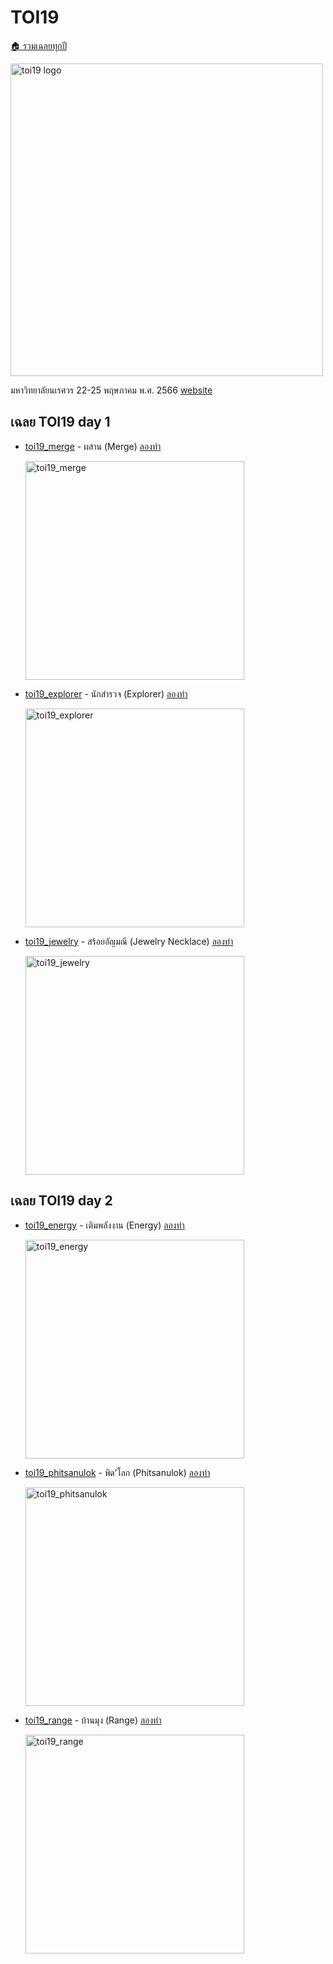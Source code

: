 <!-- @codegen_toi begin -->
<!-- ! THIS IS AUTO GENERATE DOCS. CHANGE THIS WILL RESULT NOTHING -->
# TOI19

[🏠 รวมเฉลยทุกปี](../)

<img width="500" alt="toi19 logo" src="https://github.com/krist7599555/toi/assets/19445033/e910a63e-0e33-4415-bfe0-28f28c3815d1">

มหาวิทยาลัยนเรศวร 22-25 พฤษภาคม พ.ศ. 2566 [website](https://toi19.nu.ac.th)

<!-- ! THIS IS AUTO GENERATE DOCS. CHANGE THIS WILL RESULT NOTHING -->
## เฉลย TOI19 day 1

- [toi19_merge](./toi19/toi19_merge) - ผสาน (Merge) [ลองทำ](https://otog.cf/)

  <img width="350" alt="toi19_merge" src="https://github.com/krist7599555/toi/assets/19445033/23655709-695a-4a82-8d02-c39f97ccf9ac">

- [toi19_explorer](./toi19/toi19_explorer) - นักสํารวจ (Explorer) [ลองทำ](https://otog.cf/)

  <img width="350" alt="toi19_explorer" src="https://github.com/krist7599555/toi/assets/19445033/1c1e7a55-a123-4f21-8a60-cfc0eac008a3">

- [toi19_jewelry](./toi19/toi19_jewelry) - สร้อยอัญมณี (Jewelry Necklace) [ลองทำ](https://otog.cf/)

  <img width="350" alt="toi19_jewelry" src="https://github.com/krist7599555/toi/assets/19445033/95ccb6f3-3f7f-47d0-b003-390ce1b5a8d0">

<!-- ! THIS IS AUTO GENERATE DOCS. CHANGE THIS WILL RESULT NOTHING -->
## เฉลย TOI19 day 2

- [toi19_energy](./toi19/toi19_energy) - เติมพลังงาน (Energy) [ลองทำ](https://otog.cf/)

  <img width="350" alt="toi19_energy" src="https://github.com/krist7599555/toi/assets/19445033/1940644a-8b27-4212-9c61-8190b575be78">

- [toi19_phitsanulok](./toi19/toi19_phitsanulok) - พิด’โลก (Phitsanulok) [ลองทำ](https://otog.cf/)

  <img width="350" alt="toi19_phitsanulok" src="https://github.com/krist7599555/toi/assets/19445033/960f2a15-2f6d-4ee2-9dbc-06889ea5245c">

- [toi19_range](./toi19/toi19_range) - บ้านมุง (Range) [ลองทำ](https://otog.cf/)

  <img width="350" alt="toi19_range" src="https://github.com/krist7599555/toi/assets/19445033/84d7f1c6-da5e-47ca-a795-7161b801600e">
<!-- @codegen_toi end -->
